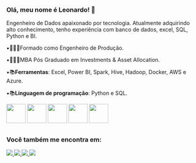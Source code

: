 ### Olá, meu nome é Leonardo! 👋
Engenheiro de Dados apaixonado por tecnologia. Atualmente adquirindo alto conhecimento, tenho experiência com banco de dados, excel, SQL, Python e BI. 

▪️👨🏻‍🎓Formado como Engenheiro de Produção.

▪️👨🏻‍🎓MBA Pós Graduado em Investments & Asset Allocation.

▪️📚**Ferramentas**: Excel, Power BI, Spark, Hive, Hadoop, Docker, AWS e Azure.

▪️📚**Linguagem de programação**: Python e SQL.

<div style="display: inline"> 
  <img width='50' height='50' src="https://cdn.jsdelivr.net/gh/devicons/devicon@latest/icons/python/python-original.svg" />
  <img width='50' height='50' src="https://cdn.jsdelivr.net/gh/devicons/devicon@latest/icons/azuresqldatabase/azuresqldatabase-original.svg" />
  <img width='50' height='50' src="https://cdn.jsdelivr.net/gh/devicons/devicon@latest/icons/docker/docker-original-wordmark.svg" />
  <img width='50' height='50' src="https://cdn.jsdelivr.net/gh/devicons/devicon@latest/icons/apacheairflow/apacheairflow-original-wordmark.svg" />
  <img width='50' height='50' src="https://cdn.jsdelivr.net/gh/devicons/devicon@latest/icons/hadoop/hadoop-original-wordmark.svg" /> 
</div> 

##
### Você também me encontra em:
<a href="https://www.linkedin.com/in/leomarinoo/"> 
  <img src="https://img.shields.io/badge/linkedin-%230077B5.svg?style=for-the-badge&logo=linkedin&logoColor=white" />
</a> 

<a href="http://www.youtube.com/@leonardomarino930">
  <img src="https://img.shields.io/badge/YouTube-%23FF0000.svg?style=for-the-badge&logo=YouTube&logoColor=white" />
</a> 

<a href="https://api.whatsapp.com/send/?phone=5511953182447&text&type=phone_number&app_absent=0" /> 
  <img src="https://img.shields.io/badge/WhatsApp-25D366?style=for-the-badge&logo=whatsapp&logoColor=white" />
</a> 

<a href="https://discord.gg/kBVsG5we"> 
  <img src="https://img.shields.io/badge/Discord-%235865F2.svg?style=for-the-badge&logo=discord&logoColor=white" /> 
</a> 
